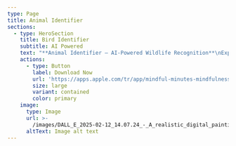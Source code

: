 ```yaml
---
type: Page
title: Animal Identifier
sections:
  - type: HeroSection
    title: Bird Identifier
    subtitle: AI Powered
    text: "**Animal Identifier – AI-Powered Wildlife Recognition**\nExplore the wonders of wildlife with AI. Simply capture a photo or record an animal’s sound, and let advanced AI instantly identify the species. Whether you're a nature enthusiast or a wildlife researcher, Animal Identifier makes species identification effortless and fun.\n\n### **Key Features:**\n\n\U0001F50D\_**AI-Powered Animal Recognition**\_– Snap a photo, and our AI will instantly identify the animal species.\n\U0001F399️\_**Animal Sound Identification**\_– Record an animal’s call to recognize species using AI sound analysis.\n\U0001F4D6\_**Detailed Animal Insights**\_– Learn about each species’ habitat, behavior, and unique traits.\n\U0001F4CC\_**Personal Wildlife Log**\_– Track and save your animal sightings in your personal journal.\n\U0001F4F6\_**Offline Mode**\_– Identify animals even without an internet connection.\n\U0001F6AB\_**Ad-Free Experience**\_– Enjoy a distraction-free wildlife exploration with our premium plan.\n\nIdentify, learn, and explore with AI.\n**Download Animal Identifier today and unlock a smarter way to connect with nature.**\n"
    actions:
      - type: Button
        label: Download Now
        url: 'https://apps.apple.com/tr/app/mindful-minutes-mindfulness/id6737522844'
        size: large
        variant: contained
        color: primary
    image:
      type: Image
      url: >-
        /images/DALL_E_2025-02-12_14.07.24_-_A_realistic_digital_painting_of_a_group_of_unknown_but_cute_and_friendly-looking_animals__set_against_a_plain_white_background._The_animals_should_hav_1-removebg-preview.png
      altText: Image alt text
---
```

